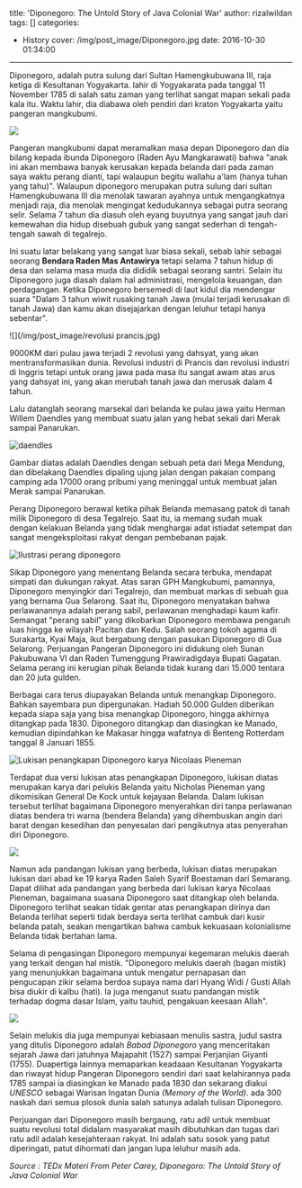 title: 'Diponegoro: The Untold Story of Java Colonial War'
author: rizalwildan
tags: []
categories:
  - History
cover: /img/post_image/Diponegoro.jpg
date: 2016-10-30 01:34:00
---
Diponegoro, adalah putra sulung dari Sultan Hamengkubuwana III, raja ketiga di Kesultanan Yogyakarta. lahir di Yogyakarata pada tanggal 11 November 1785 di salah satu zaman yang terlihat sangat mapan sekali pada kala itu. Waktu lahir, dia diabawa oleh pendiri dari kraton Yogyakarta yaitu pangeran mangkubumi. 

![](/img/post_image/jawa.jpg)

Pangeran mangkubumi dapat meramalkan masa depan Diponegoro dan dia bilang kepada ibunda Diponegoro (Raden Ayu Mangkarawati) bahwa "anak ini akan membawa banyak kerusakan kepada belanda dari pada zaman saya waktu perang dianti, tapi walaupun begitu wallahu a'lam (hanya tuhan yang tahu)". Walaupun diponegoro merupakan putra sulung dari sultan Hamengkubuwana III dia menolak tawaran ayahnya untuk mengangkatnya menjadi raja, dia menolak mengingat kedudukannya sebagai putra seorang selir. Selama 7 tahun dia diasuh oleh eyang buyutnya yang sangat jauh dari kemewahan dia hidup disebuah gubuk yang sangat sederhan di tengah-tengah sawah di tegalrejo. 

Ini suatu latar belakang yang sangat luar biasa sekali, sebab lahir sebagai seorang **Bendara Raden Mas Antawirya** tetapi selama 7 tahun hidup di desa dan selama masa muda dia dididik sebagai seorang santri. Selain itu Diponegoro juga diasah dalam hal administrasi, mengelola keuangan, dan perdagangan. Ketika Diponegoro bersemedi di laut kidul dia mendengar suara "Dalam 3 tahun wiwit rusaking tanah Jawa (mulai terjadi kerusakan di tanah Jawa) dan kamu akan disejajarkan dengan leluhur tetapi hanya sebentar".

![](/img/post_image/revolusi prancis.jpg)

9000KM dari pulau jawa terjadi 2 revolusi yang dahsyat, yang akan mentransformasikan dunia. Revolusi industri di Prancis dan revolusi industri di Inggris tetapi untuk orang jawa pada masa itu sangat awam atas arus yang dahsyat ini, yang akan merubah tanah jawa dan merusak dalam 4 tahun. 

Lalu datanglah seorang marsekal dari belanda ke pulau jawa yaitu Herman Willem Daendles yang membuat suatu jalan yang hebat sekali dari Merak sampai Panarukan.

![daendles](/img/post_image/daendles.jpg)

Gambar diatas adalah Daendles dengan sebuah peta dari Mega Mendung, dan dibelakang Daendles dipaling ujung jalan dengan pakaian compang camping ada 17000 orang pribumi yang meninggal untuk membuat jalan Merak sampai Panarukan.

Perang Diponegoro berawal ketika pihak Belanda memasang patok di tanah milik Diponegoro di desa Tegalrejo. Saat itu, ia memang sudah muak dengan kelakuan Belanda yang tidak menghargai adat istiadat setempat dan sangat mengeksploitasi rakyat dengan pembebanan pajak.

![Ilustrasi perang diponegoro](/img/post_image/perang_diponegoro.jpg "Ilustrasi perang Diponegoro")

Sikap Diponegoro yang menentang Belanda secara terbuka, mendapat simpati dan dukungan rakyat. Atas saran GPH Mangkubumi, pamannya, Diponegoro menyingkir dari Tegalrejo, dan membuat markas di sebuah gua yang bernama Gua Selarong. Saat itu, Diponegoro menyatakan bahwa perlawanannya adalah perang sabil, perlawanan menghadapi kaum kafir. Semangat "perang sabil" yang dikobarkan Diponegoro membawa pengaruh luas hingga ke wilayah Pacitan dan Kedu. Salah seorang tokoh agama di Surakarta, Kyai Maja, ikut bergabung dengan pasukan Diponegoro di Gua Selarong. Perjuangan Pangeran Diponegoro ini didukung oleh Sunan Pakubuwana VI dan Raden Tumenggung Prawiradigdaya Bupati Gagatan. Selama perang ini kerugian pihak Belanda tidak kurang dari 15.000 tentara dan 20 juta gulden.

Berbagai cara terus diupayakan Belanda untuk menangkap Diponegoro. Bahkan sayembara pun dipergunakan. Hadiah 50.000 Gulden diberikan kepada siapa saja yang bisa menangkap Diponegoro, hingga akhirnya ditangkap pada 1830. Diponegoro ditangkap dan diasingkan ke Manado, kemudian dipindahkan ke Makasar hingga wafatnya di Benteng Rotterdam tanggal 8 Januari 1855.

![](/img/post_image/tangkap1.jpg "Lukisan penangkapan Diponegoro karya Nicolaas Pieneman")

Terdapat dua versi lukisan atas penangkapan Diponegoro, lukisan diatas merupakan karya dari pelukis Belanda yaitu Nicholas Pieneman yang dikomisikan General De Kock untuk kejayaan Belanda. Dalam lukisan tersebut terlihat bagaimana Diponegoro menyerahkan diri tanpa perlawanan diatas bendera tri warna (bendera Belanda) yang dihembuskan angin dari barat dengan kesedihan dan penyesalan dari pengikutnya atas penyerahan diri Diponegoro.

![](/img/post_image/diponegoro03.jpg)

Namun ada pandangan lukisan yang berbeda, lukisan diatas merupakan lukisan dari abad ke 19 karya Raden Saleh Syarif Boestaman dari Semarang. Dapat dilihat ada pandangan yang berbeda dari lukisan karya Nicolaas Pieneman, bagaimana suasana Diponegoro saat ditangkap oleh belanda. Diponegoro terlihat seakan tidak gentar atas penangkapan dirinya dan Belanda terlihat seperti tidak berdaya serta terlihat cambuk dari kusir belanda patah, seakan mengartikan bahwa cambuk kekuasaan kolonialisme Belanda tidak bertahan lama.

Selama di pengasingan Diponegoro mempunyai kegemaran melukis daerah yang terkait dengan hal mistik. "Diponegoro melukis daerah (bagan mistik) yang menunjukkan bagaimana untuk mengatur pernapasan dan pengucapan zikir selama berdoa supaya nama dari Hyang Widi / Gusti Allah bisa diukir di kalbu (hati). Ia juga menganut suatu pandangan mistik terhadap dogma dasar Islam, yaitu tauhid, pengakuan keesaan Allah".

![](/img/post_image/Capture.jpg)

Selain melukis dia juga mempunyai kebiasaan menulis sastra, judul sastra yang ditulis Diponegoro adalah *Babad Diponegoro* yang menceritakan sejarah Jawa dari jatuhnya Majapahit (1527) sampai Perjanjian Giyanti (1755). Duapertiga lainnya memaparkan keadaaan Kesultanan Yogyakarta dan riwayat hidup Pangeran Diponegoro sendiri dari saat kelahirannya pada 1785 sampai ia diasingkan ke Manado pada 1830 dan sekarang diakui *UNESCO* sebagai Warisan Ingatan Dunia *(Memory of the World)*. ada 300 naskah dari semua plosok dunia salah satunya adalah tulisan Diponegoro.

Perjuangan dari Diponegoro masih bergaung, ratu adil untuk membuat suatu revolusi total didalam masyarakat masih dibutuhkan dan tugas dari ratu adil adalah kesejahteraan rakyat. Ini adalah satu sosok yang patut diperingati, patut dihormati dan jangan lupa leluhur masih ada.

*Source : TEDx Materi From Peter Carey, Diponegoro: The Untold Story of Java Colonial War*